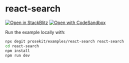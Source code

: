 # react-search

[![Open in StackBlitz](https://developer.stackblitz.com/img/open_in_stackblitz.svg)](https://stackblitz.com/github/prosekit/examples/tree/master/react-search)
[![Open with CodeSandbox](https://assets.codesandbox.io/github/button-edit-lime.svg)](https://codesandbox.io/p/sandbox/github/prosekit/examples/tree/master/react-search)

Run the example locally with:

```bash
npx degit prosekit/examples/react-search react-search
cd react-search
npm install
npm run dev
```
